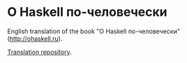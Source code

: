 О Haskell по-человечески
========================

English translation of the book "О Haskell по-человечески" (http://ohaskell.ru).

[Translation repository](https://github.com/jhenahan/ohaskell-translations).
